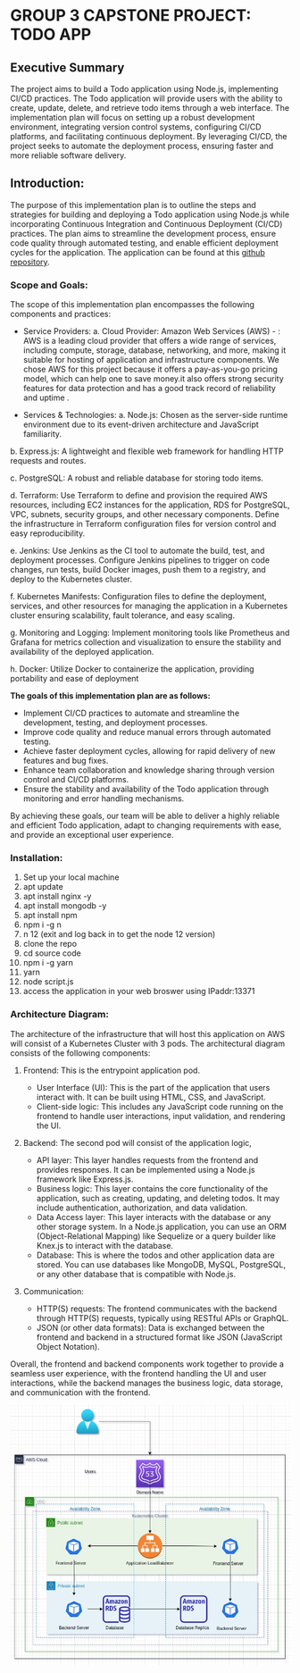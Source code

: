 # GROUP 3 CAPSTONE PROJECT: TODO APP

## Executive Summary
The project aims to build a Todo application using Node.js, implementing CI/CD practices. The Todo application will provide users with the ability to create, update, delete, and retrieve todo items through a web interface. The implementation plan will focus on setting up a robust development environment, integrating version control systems, configuring CI/CD platforms, and facilitating continuous deployment. By leveraging CI/CD, the project seeks to automate the deployment process, ensuring faster and more reliable software delivery. 

## Introduction:
The purpose of this implementation plan is to outline the steps and strategies for building and deploying a Todo application using Node.js while incorporating Continuous Integration and Continuous Deployment (CI/CD) practices. The plan aims to streamline the development process, ensure code quality through automated testing, and enable efficient deployment cycles for the application. The application can be found at this [github repository](https://github.com/duoarc/node-todo-cicd).


### Scope and Goals:
The scope of this implementation plan encompasses the following components and practices:
- Service Providers:
a. Cloud Provider: Amazon Web Services (AWS) - : AWS is a leading cloud provider that offers a wide range of services, including compute, storage, database, networking, and more,  making it suitable for hosting of  application and infrastructure components. We chose AWS for this project because it offers a pay-as-you-go pricing model, which can help one to save money.it also offers strong security features for data protection and has a good track record of reliability and uptime .


- Services & Technologies:
a. Node.js: Chosen as the server-side runtime environment due to its event-driven architecture and JavaScript familiarity.

b. Express.js: A lightweight and flexible web framework for handling HTTP requests and routes.

c. PostgreSQL: A robust and reliable database for storing todo items.

d. Terraform: Use Terraform to define and provision the required AWS resources, including EC2 instances for the application, RDS for PostgreSQL, VPC, subnets, security groups, and other necessary components. Define the infrastructure in Terraform configuration files for version control and easy reproducibility.

e. Jenkins: Use Jenkins as the CI tool to automate the build, test, and deployment processes. Configure Jenkins pipelines to trigger on code changes, run tests, build Docker images, push them to a registry, and deploy to the Kubernetes cluster.

f. Kubernetes Manifests: Configuration files to define the deployment, services, and other resources for managing the application in a Kubernetes cluster ensuring scalability, fault tolerance, and easy scaling.

g. Monitoring and Logging: Implement monitoring tools like Prometheus and Grafana for metrics collection and visualization to ensure the stability and availability of the deployed application.

h. Docker: Utilize Docker to containerize the application, providing portability and ease of deployment


<b>The goals of this implementation plan are as follows:</b>

- Implement CI/CD practices to automate and streamline the development, testing, and deployment processes.
- Improve code quality and reduce manual errors through automated testing.
- Achieve faster deployment cycles, allowing for rapid delivery of new features and bug fixes.
- Enhance team collaboration and knowledge sharing through version control and CI/CD platforms.
- Ensure the stability and availability of the Todo application through monitoring and error handling mechanisms.

By achieving these goals, our team will be able to deliver a highly reliable and efficient Todo application, adapt to changing requirements with ease, and provide an exceptional user experience.

### Installation:
1. Set up your local machine
2. apt update
3. apt install nginx -y
4. apt install mongodb -y
5. apt install npm
6. npm i -g n
7. n 12 (exit and log back in to get the node 12 version)
8. clone the repo
9. cd source code
10. npm i -g yarn
11. yarn
12. node script.js
13. access the application in your web broswer using IPaddr:13371

    
### Architecture Diagram:
The architecture of the infrastructure that will host this application on AWS will consist of a Kubernetes Cluster with 3 pods. The architectural diagram consists of the following components:


1. Frontend: This is the entrypoint application pod.
   - User Interface (UI): This is the part of the application that users interact with. It can be built using HTML, CSS, and JavaScript.
   - Client-side logic: This includes any JavaScript code running on the frontend to handle user interactions, input validation, and rendering the UI.



2. Backend: The second pod will consist of the application logic,
   - API layer: This layer handles requests from the frontend and provides responses. It can be implemented using a Node.js framework like Express.js.
   - Business logic: This layer contains the core functionality of the application, such as creating, updating, and deleting todos. It may include authentication, authorization, and data validation.
   - Data Access layer: This layer interacts with the database or any other storage system. In a Node.js application, you can use an ORM (Object-Relational Mapping) like Sequelize or a query builder like Knex.js to interact with the database.
   - Database: This is where the todos and other application data are stored. You can use databases like MongoDB, MySQL, PostgreSQL, or any other database that is compatible with Node.js.

3. Communication:
   - HTTP(S) requests: The frontend communicates with the backend through HTTP(S) requests, typically using RESTful APIs or GraphQL.
   - JSON (or other data formats): Data is exchanged between the frontend and backend in a structured format like JSON (JavaScript Object Notation).

Overall, the frontend and backend components work together to provide a seamless user experience, with the frontend handling the UI and user interactions, while the backend manages the business logic, data storage, and communication with the frontend.

![](./assets/architectural-diagram.jpeg)
